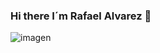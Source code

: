 

### Hi there I´m Rafael Alvarez 👋

![imagen](https://www.abgconsultoria.com.br/blog/wp-content/uploads/171127-Data-Science.jpg)

<!--
**rafaelalvarez702/rafaelalvarez702** is a ✨ _special_ ✨ repository because its `README.md` (this file) appears on your GitHub profile.

Here are some ideas to get you started:

- 🔭 I’m currently working on ...
- 🌱 I’m currently learning ...
- 👯 I’m looking to collaborate on ...
- 🤔 I’m looking for help with ...
- 💬 Ask me about ...
- 📫 How to reach me: ...
- 😄 Pronouns: ...
- ⚡ Fun fact: ...
-->
